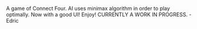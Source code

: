 A game of Connect Four. AI uses minimax algorithm in order to play optimally.
Now with a good UI!
Enjoy!
CURRENTLY A WORK IN PROGRESS.
-Edric


